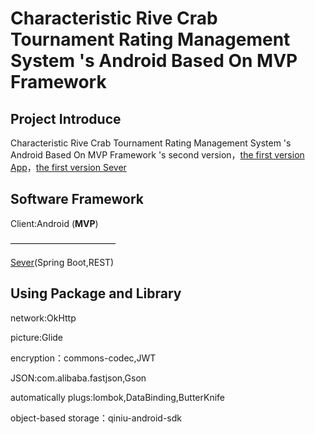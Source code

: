# Characteristic Rive Crab Tournament Rating Management System 's Android Based On MVP Framework

## Project Introduce
Characteristic Rive Crab Tournament Rating Management System 's Android Based On MVP Framework 's second version，[the first version App](https://gitee.com/spencercjh/CrabScore)，[the first version Sever](https://gitee.com/spencercjh/CrabScore_Sever)

## Software Framework

Client:Android (**MVP**)

————————————

[Sever](https://gitee.com/spencercjh/crabscore)(Spring Boot,REST)

## Using Package and Library 

network:OkHttp

picture:Glide

encryption：commons-codec,JWT

JSON:com.alibaba.fastjson,Gson

automatically plugs:lombok,DataBinding,ButterKnife

object-based storage：qiniu-android-sdk
